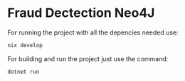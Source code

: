 # Fraud Dectection Neo4J

For running the project with all the depencies needed use:
```bash
nix develop
```

For building and run the project just use the command:
```bash
dotnet run
```
